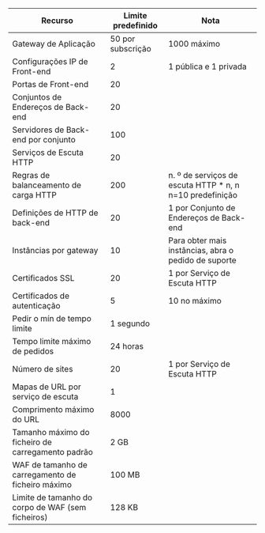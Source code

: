| Recurso | Limite predefinido | Nota |
| --- | --- | --- |
| Gateway de Aplicação |50 por subscrição | 1000 máximo |
| Configurações IP de Front-end |2 |1 pública e 1 privada |
| Portas de Front-end |20 | |
| Conjuntos de Endereços de Back-end |20 | |
| Servidores de Back-end por conjunto |100 | |
| Serviços de Escuta HTTP |20 | |
| Regras de balanceamento de carga HTTP |200 |n. º de serviços de escuta HTTP * n, n n=10 predefinição |
| Definições de HTTP de back-end |20 |1 por Conjunto de Endereços de Back-end |
| Instâncias por gateway |10 | Para obter mais instâncias, abra o pedido de suporte |
| Certificados SSL |20 |1 por Serviço de Escuta HTTP |
| Certificados de autenticação |5 | 10 no máximo |
| Pedir o mín de tempo limite |1 segundo | |
| Tempo limite máximo de pedidos |24 horas | |
| Número de sites |20 |1 por Serviço de Escuta HTTP |
| Mapas de URL por serviço de escuta |1 | |
|Comprimento máximo do URL|8000|
| Tamanho máximo do ficheiro de carregamento padrão |2 GB | |
| WAF de tamanho de carregamento de ficheiro máximo |100 MB| |
|Limite de tamanho do corpo de WAF (sem ficheiros)|128 KB|

